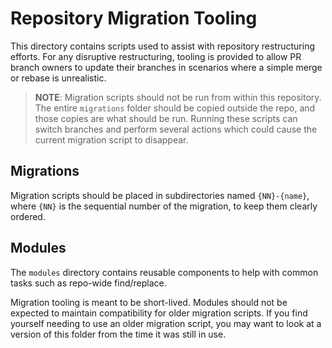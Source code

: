 # Repository Migration Tooling

This directory contains scripts used to assist with repository restructuring
efforts. For any disruptive restructuring, tooling is provided to allow PR
branch owners to update their branches in scenarios where a simple merge or
rebase is unrealistic.

> **NOTE**: Migration scripts should not be run from within this repository.
The entire `migrations` folder should be copied outside the repo, and those
copies are what should be run. Running these scripts can switch branches
and perform several actions which could cause the current migration script
to disappear.

## Migrations

Migration scripts should be placed in subdirectories named `{NN}-{name}`, where
`{NN}` is the sequential number of the migration, to keep them clearly ordered.

## Modules

The `modules` directory contains reusable components to help with common tasks
such as repo-wide find/replace.

Migration tooling is meant to be short-lived. Modules should not be expected to
maintain compatibility for older migration scripts. If you find yourself
needing to use an older migration script, you may want to look at a version of
this folder from the time it was still in use.